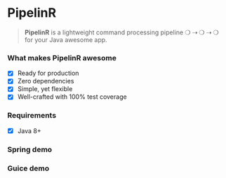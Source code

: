 # PipelinR

> **PipelinR** is a lightweight command processing pipeline ❍ ⇢ ❍ ⇢ ❍ for your Java awesome app. 

### What makes PipelinR awesome
- [x] Ready for production
- [x] Zero dependencies
- [x] Simple, yet flexible
- [x] Well-crafted with 100% test coverage

### Requirements
- [x] Java 8+

### Spring demo


### Guice demo
